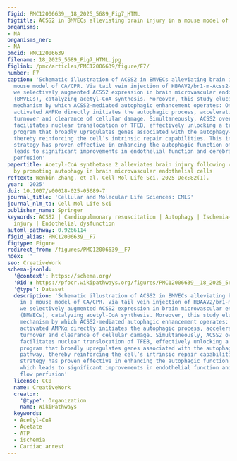 ```yaml
---
figid: PMC12006639__18_2025_5689_Fig7_HTML
figtitle: ACSS2 in BMVECs alleviating brain injury in a mouse model of CA/CPR
organisms:
- NA
organisms_ner:
- NA
pmcid: PMC12006639
filename: 18_2025_5689_Fig7_HTML.jpg
figlink: /pmc/articles/PMC12006639/figure/F7/
number: F7
caption: 'Schematic illustration of ACSS2 in BMVECs alleviating brain injury in a
  mouse model of CA/CPR. Via tail vein injection of HBAAV2/br1-m-Acss2-3xflag-null,
  we selectively augmented ACSS2 expression in brain microvascular endothelial cells
  (BMVECs), catalyzing acetyl-CoA synthesis. Moreover, this study elucidates a dual-pronged
  mechanism by which ACSS2-mediated autophagic enhancement operates: On one front,
  activated AMPKα directly initiates the autophagic process, accelerating organelle
  turnover and clearance of cellular damage. Simultaneously, ACSS2 overexpression
  facilitates nuclear translocation of TFEB, effectively unlocking a transcriptional
  program that broadly upregulates genes associated with the autophagy-lysosome pathway,
  thereby reinforcing the cell’s intrinsic repair capabilities. This intervention
  strategy has proven effective in enhancing the autophagic function of BMVECs, which
  leads to significant improvements in endothelial function and cerebral blood flow
  perfusion'
papertitle: Acetyl-CoA synthetase 2 alleviates brain injury following cardiac arrest
  by promoting autophagy in brain microvascular endothelial cells
reftext: Wenbin Zhang, et al. Cell Mol Life Sci. 2025 Dec;82(1).
year: '2025'
doi: 10.1007/s00018-025-05689-7
journal_title: 'Cellular and Molecular Life Sciences: CMLS'
journal_nlm_ta: Cell Mol Life Sci
publisher_name: Springer
keywords: ACSS2 | Cardiopulmonary resuscitation | Autophagy | Ischemia-reperfusion
  injury | Endothelial dysfunction
automl_pathway: 0.9266114
figid_alias: PMC12006639__F7
figtype: Figure
redirect_from: /figures/PMC12006639__F7
ndex: ''
seo: CreativeWork
schema-jsonld:
  '@context': https://schema.org/
  '@id': https://pfocr.wikipathways.org/figures/PMC12006639__18_2025_5689_Fig7_HTML.html
  '@type': Dataset
  description: 'Schematic illustration of ACSS2 in BMVECs alleviating brain injury
    in a mouse model of CA/CPR. Via tail vein injection of HBAAV2/br1-m-Acss2-3xflag-null,
    we selectively augmented ACSS2 expression in brain microvascular endothelial cells
    (BMVECs), catalyzing acetyl-CoA synthesis. Moreover, this study elucidates a dual-pronged
    mechanism by which ACSS2-mediated autophagic enhancement operates: On one front,
    activated AMPKα directly initiates the autophagic process, accelerating organelle
    turnover and clearance of cellular damage. Simultaneously, ACSS2 overexpression
    facilitates nuclear translocation of TFEB, effectively unlocking a transcriptional
    program that broadly upregulates genes associated with the autophagy-lysosome
    pathway, thereby reinforcing the cell’s intrinsic repair capabilities. This intervention
    strategy has proven effective in enhancing the autophagic function of BMVECs,
    which leads to significant improvements in endothelial function and cerebral blood
    flow perfusion'
  license: CC0
  name: CreativeWork
  creator:
    '@type': Organization
    name: WikiPathways
  keywords:
  - Acetyl-CoA
  - Acetate
  - ATP
  - ischemia
  - Cardiac arrest
---
```


